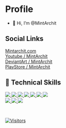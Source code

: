 
# Profile
- 👋 Hi, I’m @MintArchit

## Social Links
[Mintarchit.com](https://mintarchit.com)<br>
[Youtube    / MintArchit](https://www.youtube.com/channel/UC3kiIQ_Hv_mfGmGGPrVYTDA)<br>
[DeviantArt / MintArchit](https://www.deviantart.com/mintarchit)<br>
[PlayStore  / MintArchit](https://play.google.com/store/apps/developer?id=MintArchit)<br>

## 💼 Technical Skills


[![](https://img.shields.io/badge/Code-HTML5-informational?style=flat&logo=HTML5&color=E34F26)
![](https://img.shields.io/badge/Code-JavaScript-informational?style=flat&logo=JavaScript&color=F7DF1E)
![](https://img.shields.io/badge/Code-CSS3-informational?style=flat&logo=CSS3&color=1572B6)
![](https://img.shields.io/badge/Code-MySQL-informational?style=flat&logo=MySQL&color=181717)
![](https://img.shields.io/badge/Code-SQLite-informational?style=flat&logo=SQLite&color=003B57)
![](https://img.shields.io/badge/Code-Python-informational?style=flat&logo=Python&color=003B57)
![](https://img.shields.io/badge/Code-Material--UI-informational?style=flat&logo=Material-UI&color=0081CB)
</br>
![](https://img.shields.io/badge/Tools-Netlify-informational?style=flat&logo=netlify&color=00C7B7)
![](https://img.shields.io/badge/Tools-Git-informational?style=flat&logo=Git&color=F05032)
![](https://img.shields.io/badge/Tools-GitHub-informational?style=flat&logo=GitHub&color=181717)](#profile)

<br>

[![Visitors](https://visitor-badge.glitch.me/badge?page_id=MintArchit.MintArchit)](#profile)

<!---
- 👀 I’m interested in ...
- 🌱 I’m currently learning ...
- 💞️ I’m looking to collaborate on ...
- 📫 How to reach me ...
MintArchit/MintArchit is a ✨ special ✨ repository because its `README.md` (this file) appears on your GitHub profile.
You can click the Preview link to take a look at your changes.
--->
